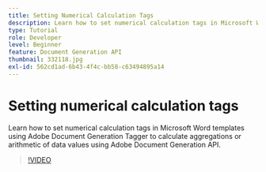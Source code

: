 ```yaml
---
title: Setting Numerical Calculation Tags
description: Learn how to set numerical calculation tags in Microsoft Word templates using Adobe Document Generation Tagger to calculate aggregations or arithmetic of data values using Adobe Document Generation API
type: Tutorial
role: Developer
level: Beginner
feature: Document Generation API
thumbnail: 332118.jpg
exl-id: 562cd1ad-6b43-4f4c-bb58-c63494895a14
---
```

# Setting numerical calculation tags

Learn how to set numerical calculation tags in Microsoft Word templates using Adobe Document Generation Tagger to calculate aggregations or arithmetic of data values using Adobe Document Generation API.

>[!VIDEO](https://video.tv.adobe.com/v/332118?hidetitle=true)
